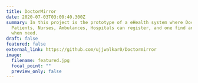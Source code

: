 ```yaml
---
title: DoctorMirror
date: 2020-07-03T03:00:40.300Z
summary: In this project is the prototype of a eHealth system where Doctors,
  Patients, Nurses, Ambulances, Hospitals can register, and one find another
  when need.
draft: false
featured: false
external_link: https://github.com/ujjwalkar0/Doctormirror
image:
  filename: featured.jpg
  focal_point: ""
  preview_only: false
---
```

